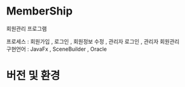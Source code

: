 # MemberShip
회원관리 프로그램

프로세스 : 회원가입 , 로그인 , 회원정보 수정 , 관리자 로그인 , 관리자 회원관리<br>
구현언어 : JavaFx , SceneBuilder , Oracle

# 버전 및 환경





